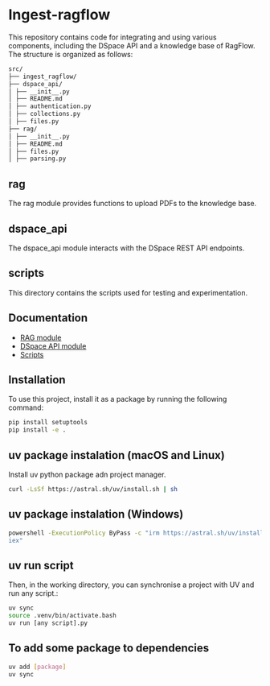 # Ingest-ragflow

This repository contains code for integrating and using various components,
including the DSpace API and a knowledge base of RagFlow. The structure is
organized as
follows:

```md
src/
├── ingest_ragflow/
├── dspace_api/
│ ├── __init__.py
│ ├── README.md
│ ├── authentication.py
│ ├── collections.py
│ ├── files.py
├── rag/
│ ├── __init__.py
│ ├── README.md
│ ├── files.py
│ ├── parsing.py
```

## rag

The rag module provides functions to upload PDFs to the knowledge base.

## dspace_api

The dspace_api module interacts with the DSpace REST API endpoints.

## scripts

This directory contains the scripts used for testing and experimentation.

## Documentation

- [RAG module](src/ingest_ragflow/rag/README.md)
- [DSpace API module](src/ingest_ragflow/dspace_api/README.md)
- [Scripts](scripts/)

## Installation

To use this project, install it as a package by running the following command:

```bash
pip install setuptools
pip install -e .
```

## uv package instalation (macOS and Linux)

Install uv python package adn project manager.

```bash
curl -LsSf https://astral.sh/uv/install.sh | sh
```

## uv package instalation (Windows)

```bash
powershell -ExecutionPolicy ByPass -c "irm https://astral.sh/uv/install.ps1 |
iex"
```

## uv run script

Then, in the working directory, you can synchronise a project with UV and run
any script.:

```bash
uv sync
source .venv/bin/activate.bash
uv run [any script].py

```

## To add some package to dependencies

```bash
uv add [package]
uv sync
```
